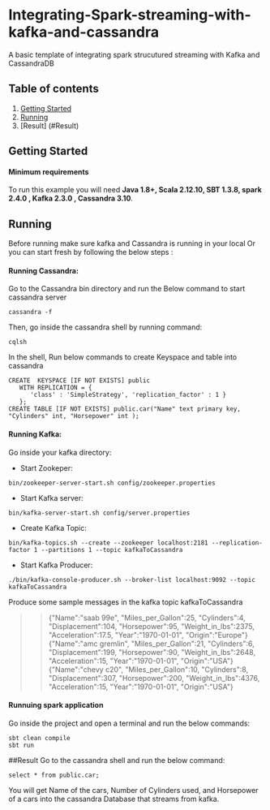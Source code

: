 # Integrating-Spark-streaming-with-kafka-and-cassandra

A basic template of integrating spark strucutured streaming with Kafka and CassandraDB
## Table of contents  
1. [Getting Started](#Getting-Started)  
2. [Running](#Running) 
3. [Result] (#Result)
  
## Getting Started  
#### Minimum requirements  
To run this example you will need  **Java 1.8+, Scala 2.12.10, SBT 1.3.8, spark 2.4.0 , Kafka 2.3.0 , Cassandra 3.10**.   

## Running 

Before running make sure kafka and Cassandra is running in your local
Or you can start fresh by following the below steps :

#### Running Cassandra:
Go to the Cassandra bin directory and run the Below command to start cassandra server
```
cassandra -f
```
Then, go inside the cassandra shell by running command:
```
cqlsh
```
In the shell, Run below commands to create Keyspace and table into cassandra
```
CREATE  KEYSPACE [IF NOT EXISTS] public 
   WITH REPLICATION = { 
      'class' : 'SimpleStrategy', 'replication_factor' : 1 } 
   };
CREATE TABLE [IF NOT EXISTS] public.car("Name" text primary key, "Cylinders" int, "Horsepower" int );
```
#### Running Kafka:
Go inside your kafka directory:
- Start Zookeper:
```
bin/zookeeper-server-start.sh config/zookeeper.properties
```
- Start Kafka server:
```
bin/kafka-server-start.sh config/server.properties
```
- Create Kafka Topic:
```
bin/kafka-topics.sh --create --zookeeper localhost:2181 --replication-factor 1 --partitions 1 --topic kafkaToCassandra
```
- Start Kafka Producer:
```
./bin/kafka-console-producer.sh --broker-list localhost:9092 --topic kafkaToCassandra
```
Produce some sample messages in the kafka topic kafkaToCassandra
>>{"Name":"saab 99e", "Miles_per_Gallon":25, "Cylinders":4, "Displacement":104, "Horsepower":95, "Weight_in_lbs":2375, "Acceleration":17.5, "Year":"1970-01-01", "Origin":"Europe"}
>>{"Name":"amc gremlin", "Miles_per_Gallon":21, "Cylinders":6, "Displacement":199, "Horsepower":90, "Weight_in_lbs":2648, "Acceleration":15, "Year":"1970-01-01", "Origin":"USA"}
>> {"Name":"chevy c20", "Miles_per_Gallon":10, "Cylinders":8, "Displacement":307, "Horsepower":200, "Weight_in_lbs":4376, "Acceleration":15, "Year":"1970-01-01", "Origin":"USA"}

#### Runnuing spark application 
Go inside the project and open a terminal and run the below commands:
```
sbt clean compile
sbt run
```

##Result
Go to the cassandra shell and run the below command:
```
select * from public.car;
```
You will get Name of the cars, Number of Cylinders used, and Horsepower of a cars into the cassandra Database that streams from kafka.
